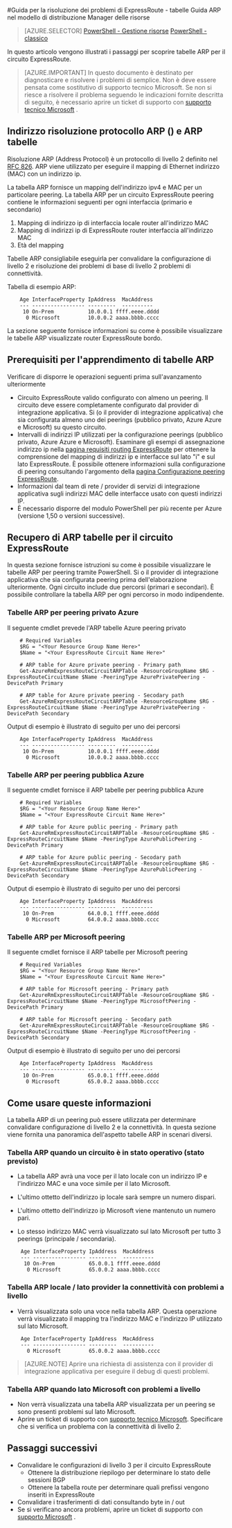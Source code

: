 <properties 
   pageTitle="Guida alla risoluzione dei problemi ExpressRoute - recupero delle tabelle ARP | Microsoft Azure"
   description="Questa pagina vengono fornite istruzioni su come ottenere il ARP tabelle per un circuito ExpressRoute"
   documentationCenter="na"
   services="expressroute"
   authors="ganesr"
   manager="carolz"
   editor="tysonn"/>
<tags 
   ms.service="expressroute"
   ms.devlang="na"
   ms.topic="article" 
   ms.tgt_pltfrm="na"
   ms.workload="infrastructure-services" 
   ms.date="10/10/2016"
   ms.author="ganesr"/>

#<a name="expressroute-troubleshooting-guide---getting-arp-tables-in-the-resource-manager-deployment-model"></a>Guida per la risoluzione dei problemi di ExpressRoute - tabelle Guida ARP nel modello di distribuzione Manager delle risorse

> [AZURE.SELECTOR]
[PowerShell - Gestione risorse](expressroute-troubleshooting-arp-resource-manager.md)
[PowerShell - classico](expressroute-troubleshooting-arp-classic.md)

In questo articolo vengono illustrati i passaggi per scoprire tabelle ARP per il circuito ExpressRoute. 

>[AZURE.IMPORTANT] In questo documento è destinato per diagnosticare e risolvere i problemi di semplice. Non è deve essere pensata come sostitutivo di supporto tecnico Microsoft. Se non si riesce a risolvere il problema seguendo le indicazioni fornite descritta di seguito, è necessario aprire un ticket di supporto con [supporto tecnico Microsoft](https://portal.azure.com/?#blade/Microsoft_Azure_Support/HelpAndSupportBlade) .

## <a name="address-resolution-protocol-arp-and-arp-tables"></a>Indirizzo risoluzione protocollo ARP () e ARP tabelle
Risoluzione ARP (Address Protocol) è un protocollo di livello 2 definito nel [RFC 826](https://tools.ietf.org/html/rfc826). ARP viene utilizzato per eseguire il mapping di Ethernet indirizzo (MAC) con un indirizzo ip.

La tabella ARP fornisce un mapping dell'indirizzo ipv4 e MAC per un particolare peering. La tabella ARP per un circuito ExpressRoute peering contiene le informazioni seguenti per ogni interfaccia (primario e secondario)

1. Mapping di indirizzo ip di interfaccia locale router all'indirizzo MAC
2. Mapping di indirizzi ip di ExpressRoute router interfaccia all'indirizzo MAC
3. Età del mapping

Tabelle ARP consigliabile eseguirla per convalidare la configurazione di livello 2 e risoluzione dei problemi di base di livello 2 problemi di connettività. 

Tabella di esempio ARP: 

        Age InterfaceProperty IpAddress  MacAddress    
        --- ----------------- ---------  ----------    
         10 On-Prem           10.0.0.1 ffff.eeee.dddd
          0 Microsoft         10.0.0.2 aaaa.bbbb.cccc


La sezione seguente fornisce informazioni su come è possibile visualizzare le tabelle ARP visualizzate router ExpressRoute bordo. 

## <a name="prerequisites-for-learning-arp-tables"></a>Prerequisiti per l'apprendimento di tabelle ARP

Verificare di disporre le operazioni seguenti prima sull'avanzamento ulteriormente

 - Circuito ExpressRoute valido configurato con almeno un peering. Il circuito deve essere completamente configurato dal provider di integrazione applicativa. Si (o il provider di integrazione applicativa) che sia configurata almeno uno dei peerings (pubblico privato, Azure Azure e Microsoft) su questo circuito.
 - Intervalli di indirizzi IP utilizzati per la configurazione peerings (pubblico privato, Azure Azure e Microsoft). Esaminare gli esempi di assegnazione indirizzo ip nella [pagina requisiti routing ExpressRoute](expressroute-routing.md) per ottenere la comprensione del mapping di indirizzi ip e interfacce sul lato "i" e sul lato ExpressRoute. È possibile ottenere informazioni sulla configurazione di peering consultando l'argomento della [pagina Configurazione peering ExpressRoute](expressroute-howto-routing-arm.md).
 - Informazioni dal team di rete / provider di servizi di integrazione applicativa sugli indirizzi MAC delle interfacce usato con questi indirizzi IP.
 - È necessario disporre del modulo PowerShell per più recente per Azure (versione 1,50 o versioni successive).

## <a name="getting-the-arp-tables-for-your-expressroute-circuit"></a>Recupero di ARP tabelle per il circuito ExpressRoute
In questa sezione fornisce istruzioni su come è possibile visualizzare le tabelle ARP per peering tramite PowerShell. Si o il provider di integrazione applicativa che sia configurata peering prima dell'elaborazione ulteriormente. Ogni circuito include due percorsi (primari e secondari). È possibile controllare la tabella ARP per ogni percorso in modo indipendente.

### <a name="arp-tables-for-azure-private-peering"></a>Tabelle ARP per peering privato Azure
Il seguente cmdlet prevede l'ARP tabelle Azure peering privato

        # Required Variables
        $RG = "<Your Resource Group Name Here>"
        $Name = "<Your ExpressRoute Circuit Name Here>"
        
        # ARP table for Azure private peering - Primary path
        Get-AzureRmExpressRouteCircuitARPTable -ResourceGroupName $RG -ExpressRouteCircuitName $Name -PeeringType AzurePrivatePeering -DevicePath Primary
        
        # ARP table for Azure private peering - Secodary path
        Get-AzureRmExpressRouteCircuitARPTable -ResourceGroupName $RG -ExpressRouteCircuitName $Name -PeeringType AzurePrivatePeering -DevicePath Secondary 

Output di esempio è illustrato di seguito per uno dei percorsi

        Age InterfaceProperty IpAddress  MacAddress    
        --- ----------------- ---------  ----------    
         10 On-Prem           10.0.0.1 ffff.eeee.dddd
          0 Microsoft         10.0.0.2 aaaa.bbbb.cccc


### <a name="arp-tables-for-azure-public-peering"></a>Tabelle ARP per peering pubblica Azure
Il seguente cmdlet fornisce il ARP tabelle per peering pubblica Azure

        # Required Variables
        $RG = "<Your Resource Group Name Here>"
        $Name = "<Your ExpressRoute Circuit Name Here>"
        
        # ARP table for Azure public peering - Primary path
        Get-AzureRmExpressRouteCircuitARPTable -ResourceGroupName $RG -ExpressRouteCircuitName $Name -PeeringType AzurePublicPeering -DevicePath Primary
        
        # ARP table for Azure public peering - Secodary path
        Get-AzureRmExpressRouteCircuitARPTable -ResourceGroupName $RG -ExpressRouteCircuitName $Name -PeeringType AzurePublicPeering -DevicePath Secondary 


Output di esempio è illustrato di seguito per uno dei percorsi

        Age InterfaceProperty IpAddress  MacAddress    
        --- ----------------- ---------  ----------    
         10 On-Prem           64.0.0.1 ffff.eeee.dddd
          0 Microsoft         64.0.0.2 aaaa.bbbb.cccc


### <a name="arp-tables-for-microsoft-peering"></a>Tabelle ARP per Microsoft peering
Il seguente cmdlet fornisce il ARP tabelle per Microsoft peering

        # Required Variables
        $RG = "<Your Resource Group Name Here>"
        $Name = "<Your ExpressRoute Circuit Name Here>"
        
        # ARP table for Microsoft peering - Primary path
        Get-AzureRmExpressRouteCircuitARPTable -ResourceGroupName $RG -ExpressRouteCircuitName $Name -PeeringType MicrosoftPeering -DevicePath Primary
        
        # ARP table for Microsoft peering - Secodary path
        Get-AzureRmExpressRouteCircuitARPTable -ResourceGroupName $RG -ExpressRouteCircuitName $Name -PeeringType MicrosoftPeering -DevicePath Secondary 


Output di esempio è illustrato di seguito per uno dei percorsi

        Age InterfaceProperty IpAddress  MacAddress    
        --- ----------------- ---------  ----------    
         10 On-Prem           65.0.0.1 ffff.eeee.dddd
          0 Microsoft         65.0.0.2 aaaa.bbbb.cccc


## <a name="how-to-use-this-information"></a>Come usare queste informazioni
La tabella ARP di un peering può essere utilizzata per determinare convalidare configurazione di livello 2 e la connettività. In questa sezione viene fornita una panoramica dell'aspetto tabelle ARP in scenari diversi.

### <a name="arp-table-when-a-circuit-is-in-operational-state-expected-state"></a>Tabella ARP quando un circuito è in stato operativo (stato previsto)

 - La tabella ARP avrà una voce per il lato locale con un indirizzo IP e l'indirizzo MAC e una voce simile per il lato Microsoft. 
 - L'ultimo ottetto dell'indirizzo ip locale sarà sempre un numero dispari.
 - L'ultimo ottetto dell'indirizzo ip Microsoft viene mantenuto un numero pari.
 - Lo stesso indirizzo MAC verrà visualizzato sul lato Microsoft per tutto 3 peerings (principale / secondaria). 


        Age InterfaceProperty IpAddress  MacAddress    
        --- ----------------- ---------  ----------    
         10 On-Prem           65.0.0.1 ffff.eeee.dddd
          0 Microsoft         65.0.0.2 aaaa.bbbb.cccc

### <a name="arp-table-when-on-premises--connectivity-provider-side-has-problems"></a>Tabella ARP locale / lato provider la connettività con problemi a livello

 - Verrà visualizzata solo una voce nella tabella ARP. Questa operazione verrà visualizzato il mapping tra l'indirizzo MAC e l'indirizzo IP utilizzato sul lato Microsoft. 

        Age InterfaceProperty IpAddress  MacAddress    
        --- ----------------- ---------  ----------    
          0 Microsoft         65.0.0.2 aaaa.bbbb.cccc

>[AZURE.NOTE] Aprire una richiesta di assistenza con il provider di integrazione applicativa per eseguire il debug di questi problemi. 


### <a name="arp-table-when-microsoft-side-has-problems"></a>Tabella ARP quando lato Microsoft con problemi a livello

 - Non verrà visualizzata una tabella ARP visualizzata per un peering se sono presenti problemi sul lato Microsoft. 
 -  Aprire un ticket di supporto con [supporto tecnico Microsoft](https://portal.azure.com/?#blade/Microsoft_Azure_Support/HelpAndSupportBlade). Specificare che si verifica un problema con la connettività di livello 2. 

## <a name="next-steps"></a>Passaggi successivi

 - Convalidare le configurazioni di livello 3 per il circuito ExpressRoute
     - Ottenere la distribuzione riepilogo per determinare lo stato delle sessioni BGP 
     - Ottenere la tabella route per determinare quali prefissi vengono inseriti in ExpressRoute
 - Convalidare i trasferimenti di dati consultando byte in / out
 - Se si verificano ancora problemi, aprire un ticket di supporto con [supporto Microsoft](https://portal.azure.com/?#blade/Microsoft_Azure_Support/HelpAndSupportBlade) .

